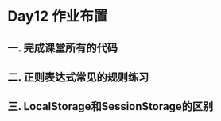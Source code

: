 # Day12 作业布置

## 一. 完成课堂所有的代码





## 二. 正则表达式常见的规则练习





## 三. LocalStorage和SessionStorage的区别









































